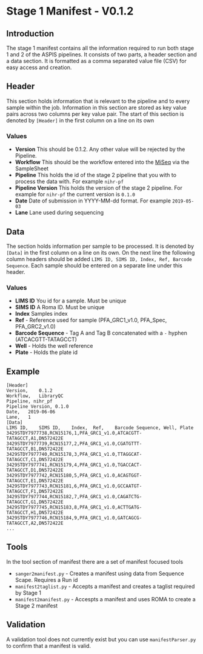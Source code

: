 # Stage 1 Manifest - V0.1.2

## Introduction
The stage 1 manifest contains all the information required to run both stage 1 and 2 of the ASPIS pipelines. It consists of two parts, a header section and a data section. It is formatted as a comma separated value file (CSV) for easy access and creation.

## Header
This section holds information that is relevant to the pipeline and to every sample within the job. Information in this section are stored as key value pairs across two columns per key value pair. The start of this section is denoted by `[Header]` in the first column on a line on its own

### Values
- **Version** This should be 0.1.2. Any other value will be rejected by the Pipeline.
- **Workflow** This should be the workflow entered into the [MiSeq](https://www.illumina.com/systems/sequencing-platforms/miseq.html) via the SampleSheet
- **Pipeline** This holds the id of the stage 2 pipeline that you with to process the data with. For example `nihr-pf`
- **Pipeline Version** This holds the version of the stage 2 pipeline. For example for `nihr-pf` the current version is `0.1.0`
- **Date** Date of submission in YYYY-MM-dd format. For example `2019-05-03`
- **Lane** Lane used during sequencing

## Data
The section holds information per sample to be processed. It is denoted by `[Data]` in the first column on a line on its own. On the next line the following column headers should be added `LIMS ID, SIMS ID, Index, Ref, Barcode Sequence`. Each sample should be entered on a separate line under this header.

### Values
- **LIMS ID** You id for a sample. Must be unique
- **SIMS ID** A Roma ID. Must be unique
- **Index** Samples index
- **Ref** - Reference used for sample (PFA_GRC1_v1.0, PFA_Spec, PFA_GRC2_v1.0)
- **Barcode Sequence** - Tag A and Tag B concatenated with a `-` hyphen (ATCACGTT-TATAGCCT)
- **Well** - Holds the well reference
- **Plate** - Holds the plate id

## Example
```
[Header]
Version,	0.1.2
Workflow,	LibraryQC
Pipeline, nihr_pf
Pipeline Version, 0.1.0
Date,	2019-06-06
Lane,	1
[Data]
LIMS ID,	SIMS ID,	Index,	Ref, 	Barcode Sequence, Well, Plate
3429STDY7977738,RCN15176,1,PFA_GRC1_v1.0,ATCACGTT-TATAGCCT,A1,DN572422E
3429STDY7977739,RCN15177,2,PFA_GRC1_v1.0,CGATGTTT-TATAGCCT,B1,DN572422E
3429STDY7977740,RCN15178,3,PFA_GRC1_v1.0,TTAGGCAT-TATAGCCT,C1,DN572422E
3429STDY7977741,RCN15179,4,PFA_GRC1_v1.0,TGACCACT-TATAGCCT,D1,DN572422E
3429STDY7977742,RCN15180,5,PFA_GRC1_v1.0,ACAGTGGT-TATAGCCT,E1,DN572422E
3429STDY7977743,RCN15181,6,PFA_GRC1_v1.0,GCCAATGT-TATAGCCT,F1,DN572422E
3429STDY7977744,RCN15182,7,PFA_GRC1_v1.0,CAGATCTG-TATAGCCT,G1,DN572422E
3429STDY7977745,RCN15183,8,PFA_GRC1_v1.0,ACTTGATG-TATAGCCT,H1,DN572422E
3429STDY7977746,RCN15184,9,PFA_GRC1_v1.0,GATCAGCG-TATAGCCT,A2,DN572422E
...
```
## Tools
In the tool section of manifest there are a set of manifest focused tools

- `sanger2manifest.py` - Creates a manifest using data from Sequence Scape. Requires a Run id
- `manifest2taglist.py` - Accepts a manifest and creates a taglist required by Stage 1
- `manifest2manifest.py` - Accespts a manifest and uses ROMA to create a Stage 2 manifest

## Validation
A validation tool does not currently exist but you can use `manifestParser.py` to confirm that a manifest is valid.
